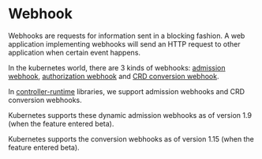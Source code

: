 # Webhook

Webhooks are requests for information sent in a blocking fashion. A web
application implementing webhooks will send an HTTP request to other application
when certain event happens.

In the kubernetes world, there are 3 kinds of webhooks:
[admission webhook](https://kubernetes.io/docs/reference/access-authn-authz/extensible-admission-controllers/#admission-webhooks),
[authorization webhook](https://kubernetes.io/docs/reference/access-authn-authz/webhook/) and
[CRD conversion webhook](https://kubernetes.io/docs/tasks/access-kubernetes-api/custom-resources/custom-resource-definition-versioning/#webhook-conversion).

In [controller-runtime](https://pkg.go.dev/sigs.k8s.io/controller-runtime/pkg/webhook?tab=doc)
libraries, we support admission webhooks and CRD conversion webhooks.

Kubernetes supports these dynamic admission webhooks as of version 1.9 (when the
feature entered beta).

Kubernetes supports the conversion webhooks as of version 1.15 (when the
feature entered beta).
